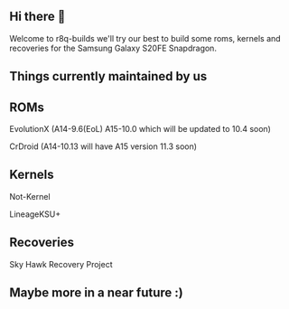 ## Hi there 👋
 Welcome to r8q-builds we'll
 try our best to build some 
 roms, kernels and recoveries for
 the Samsung Galaxy S20FE Snapdragon.


## Things currently maintained by us

## ROMs
 EvolutionX (A14-9.6(EoL) A15-10.0 which will be updated to 10.4 soon)
 
 CrDroid (A14-10.13 will have A15 version 11.3 soon)
## Kernels 
 Not-Kernel
 
 LineageKSU+
## Recoveries
 Sky Hawk Recovery Project

## Maybe more in a near future :)
<!--
 .
**Here are some ideas to get you started:**

🙋‍♀️ A short introduction - what is your organization all about?
🌈 Contribution guidelines - how can the community get involved?
👩‍💻 Useful resources - where can the community find your docs? Is there anything else the community should know?
🍿 Fun facts - what does your team eat for breakfast?
🧙 Remember, you can do mighty things with the power of [Markdown](https://docs.github.com/github/writing-on-github/getting-started-with-writing-and-formatting-on-github/basic-writing-and-formatting-syntax)
-->
